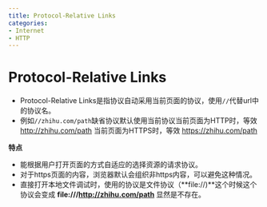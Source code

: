 ```yaml
---
title: Protocol-Relative Links
categories:
- Internet
- HTTP
---
```

# Protocol-Relative Links

- Protocol-Relative Links是指协议自动采用当前页面的协议，使用`//`代替url中的协议名。
- 例如`//zhihu.com/path`缺省协议默认使用当前协议当前页面为HTTP时，等效 http://zhihu.com/path 当前页面为HTTPS时，等效 https://zhihu.com/path

**特点**

- 能根据用户打开页面的方式自适应的选择资源的请求协议。
- 对于https页面的内容，浏览器默认会组织非https内容，可以避免这种情况。
- 直接打开本地文件调试时，使用的协议是文件协议（**file://)**这个时候这个协议会变成 **file:///http://zhihu.com/path** 显然是不存在。